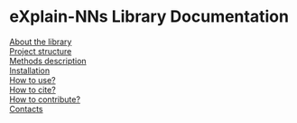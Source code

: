 # eXplain-NNs Library Documentation

[About the library](index.md) <br/>
[Project structure](project_structure.md) <br/>
[Methods description](methods.md) <br/>
[Installation](install.md) <br/>
[How to use?](how-to-use.md) <br/>
[How to cite?](how-to-cite.md) <br/>
[How to contribute?](how-to-contribute.md) <br/>
[Contacts](contact.md) <br/>